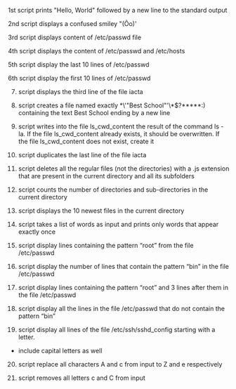 1st script prints "Hello, World" followed by a new line to the standard output

2nd script displays a confused smiley "(Ôo)'

3rd script displays content of /etc/passwd file

4th script displays the content of /etc/passwd and /etc/hosts

5th script display the last 10 lines of /etc/passwd

6th script display the first 10 lines of /etc/passwd

7) script displays the third line of the file iacta

8) script creates a file named exactly \*\\'"Best School"\'\\*$\?\*\*\*\*\*:) containing the text Best School ending by a new line

9) script  writes into the file ls_cwd_content the result of the command ls -la. If the file ls_cwd_content already exists, it should be overwritten. If the file ls_cwd_content does not exist, create it

10) script duplicates the last line of the file iacta

11) script deletes all the regular files (not the directories) with a .js extension that are present in the current directory and all its subfolders

12) script counts the number of directories and sub-directories in the current directory

13) script displays the 10 newest files in the current directory

14) script  takes a list of words as input and prints only words that appear exactly once

15) script display lines containing the pattern “root” from the file /etc/passwd

16) script display the number of lines that contain the pattern “bin” in the file /etc/passwd

17) script display lines containing the pattern “root” and 3 lines after them in the file /etc/passwd

18) script display all the lines in the file /etc/passwd that do not contain the pattern “bin”

19) script display all lines of the file /etc/ssh/sshd_config starting with a letter.
* include capital letters as well

20) script replace all characters A and c from input to Z and e respectively

21) script removes all letters c and C from input
